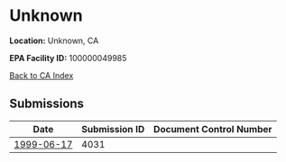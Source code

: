 # Unknown

**Location:** Unknown, CA

**EPA Facility ID:** 100000049985

[Back to CA Index](../../index.md)

## Submissions

| Date | Submission ID | Document Control Number |
|------|--------------|-------------------------|
| [1999-06-17](submissions/4031.md) | 4031 |  |
